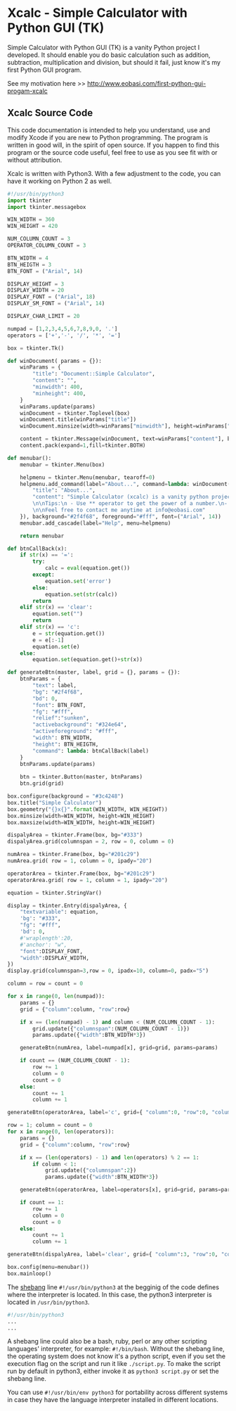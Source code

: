 # Xcalc - Simple Calculator with Python GUI (TK)
Simple Calculator with Python GUI (TK) is a vanity Python project I developed. It should enable you do basic calculation such as addition, subtraction, multiplication and division, but should it fail, just know it's my first Python GUI program.

See my motivation here >> http://www.eobasi.com/first-python-gui-progam-xcalc

## Xcalc Source Code
This code documentation is intended to help you understand, use and modify Xcode if you are new to Python programming. The program is written in good will, in the spirit of open source. If you happen to find this program or the source code useful, feel free to use as you see fit with or without attribution.

Xcalc is written with Python3. With a few adjustment to the code, you can have it working on Python 2 as well.

```python
#!/usr/bin/python3
import tkinter
import tkinter.messagebox

WIN_WIDTH = 360
WIN_HEIGHT = 420

NUM_COLUMN_COUNT = 3
OPERATOR_COLUMN_COUNT = 3

BTN_WIDTH = 4
BTN_HEIGTH = 3
BTN_FONT = ("Arial", 14)

DISPLAY_HEIGHT = 3
DISPLAY_WIDTH = 20
DISPLAY_FONT = ("Arial", 18)
DISPLAY_SM_FONT = ("Arial", 14)

DISPLAY_CHAR_LIMIT = 20

numpad = [1,2,3,4,5,6,7,8,9,0, '.']
operators = ['+','-', '/', '*', '=']

box = tkinter.Tk()

def winDocument( params = {}):
    winParams = {
        "title": "Document::Simple Calculator",
        "content": "",
        "minwidth": 400,
        "minheight": 400,
    }
    winParams.update(params)
    winDocument = tkinter.Toplevel(box)
    winDocument.title(winParams["title"])
    winDocument.minsize(width=winParams["minwidth"], height=winParams["minheight"])

    content = tkinter.Message(winDocument, text=winParams["content"], background="#2f4f68", foreground="#fff", font=("Arial", 14))
    content.pack(expand=1,fill=tkinter.BOTH)

def menubar():
    menubar = tkinter.Menu(box)

    helpmenu = tkinter.Menu(menubar, tearoff=0)
    helpmenu.add_command(label="About...", command=lambda: winDocument(params={
        "title": "About...",
        "content": "Simple Calculator (xcalc) is a vanity python project by Ebenezer Obasi (www.eobasi.com). It should enable you do basic calculation such as addition, substraction, multiplication and division, but should it fail, just know it's my first Python GUI program.\
        \n\nTips:\n - Use ** operator to get the power of a number.\n- Use // operator to get the floor of numbers divided.\
        \n\nFeel free to contact me anytime at info@eobasi.com"
    }), background="#2f4f68", foreground="#fff", font=("Arial", 14))
    menubar.add_cascade(label="Help", menu=helpmenu)

    return menubar

def btnCallBack(x):
    if str(x) == '=':
        try:
            calc = eval(equation.get())
        except:
            equation.set('error')
        else:
            equation.set(str(calc))
        return
    elif str(x) == 'clear':
        equation.set("")
        return
    elif str(x) == 'c':
        e = str(equation.get())
        e = e[:-1]
        equation.set(e)
    else:
        equation.set(equation.get()+str(x))

def generateBtn(master, label, grid = {}, params = {}):
    btnParams = {
        "text": label,
        "bg": "#2f4f68",
        "bd": 0,
        "font": BTN_FONT,
        "fg": "#fff",
        "relief":"sunken",
        "activebackground": "#324e64",
        "activeforeground": "#fff",
        "width": BTN_WIDTH,
        "height": BTN_HEIGTH,
        "command": lambda: btnCallBack(label)
    }
    btnParams.update(params)
    
    btn = tkinter.Button(master, btnParams)
    btn.grid(grid)

box.configure(background = "#3c4248")
box.title("Simple Calculator")
box.geometry("{}x{}".format(WIN_WIDTH, WIN_HEIGHT))
box.minsize(width=WIN_WIDTH, height=WIN_HEIGHT)
box.maxsize(width=WIN_WIDTH, height=WIN_HEIGHT)

dispalyArea = tkinter.Frame(box, bg="#333")
dispalyArea.grid(columnspan = 2, row = 0, column = 0)

numArea = tkinter.Frame(box, bg="#201c29")
numArea.grid( row = 1, column = 0, ipady="20")

operatorArea = tkinter.Frame(box, bg="#201c29")
operatorArea.grid( row = 1, column = 1, ipady="20")

equation = tkinter.StringVar()

display = tkinter.Entry(dispalyArea, {
    "textvariable": equation,
    'bg': "#333",
    "fg": "#fff",
    'bd': 0,
    #'wraplength':20,
    #'anchor': "w",
    "font":DISPLAY_FONT,
    "width":DISPLAY_WIDTH,
})
display.grid(columnspan=3,row = 0, ipadx=10, column=0, padx="5")

column = row = count = 0

for x in range(0, len(numpad)):
    params = {}
    grid = {"column":column, "row":row}

    if x == (len(numpad) - 1) and column < (NUM_COLUMN_COUNT - 1):
        grid.update({"columnspan":(NUM_COLUMN_COUNT - 1)})
        params.update({"width":BTN_WIDTH*3})

    generateBtn(numArea, label=numpad[x], grid=grid, params=params)

    if count == (NUM_COLUMN_COUNT - 1):
        row += 1
        column = 0
        count = 0
    else:
        count += 1
        column += 1

generateBtn(operatorArea, label='c', grid={ "column":0, "row":0, "columnspan":2}, params={"width":BTN_WIDTH*3})

row = 1; column = count = 0
for x in range(0, len(operators)):
    params = {}
    grid = {"column":column, "row":row}

    if x == (len(operators) - 1) and len(operators) % 2 == 1:
        if column < 1:
            grid.update({"columnspan":2})
            params.update({"width":BTN_WIDTH*3})

    generateBtn(operatorArea, label=operators[x], grid=grid, params=params)

    if count == 1:
        row += 1
        column = 0
        count = 0
    else:
        count += 1
        column += 1

generateBtn(dispalyArea, label='clear', grid={ "column":3, "row":0, "columnspan":1})

box.config(menu=menubar())
box.mainloop()
```
The [shebang](https://en.wikipedia.org/wiki/Shebang_(Unix)) line `#!/usr/bin/python3` at the begginig of the code defines where the interpreter is located. In this case, the python3 interpreter is located in `/usr/bin/python3`.

```python
#!/usr/bin/python3
...
...
```

A shebang line could also be a bash, ruby, perl or any other scripting languages' interpreter, for example: `#!/bin/bash`. Without the shebang line, the operating system does not know it's a python script, even if you set the execution flag on the script and run it like `./script.py`. To make the script run by default in python3, either invoke it as `python3 script.py` or set the shebang line.

You can use `#!/usr/bin/env python3` for portability across different systems in case they have the language interpreter installed in different locations.
